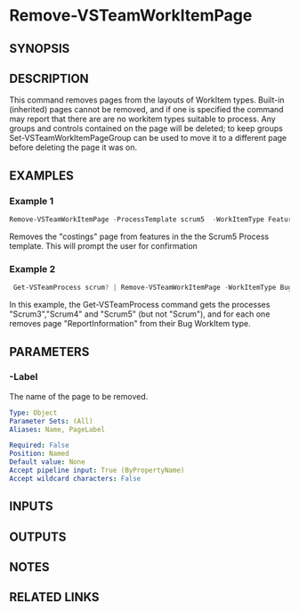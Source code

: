 <!-- #include "./common/header.md" -->

# Remove-VSTeamWorkItemPage

## SYNOPSIS
<!-- #include "./synopsis/Remove-VSTeamWorkItemPage.md" -->


## DESCRIPTION
This command removes pages from the layouts of WorkItem types. Built-in (inherited) pages cannot be removed, and if one is specified the command may report that there are are no workitem types suitable to process. Any groups and controls contained on the page will be deleted; to keep groups Set-VSTeamWorkItemPageGroup can be used to move it to a different page before deleting the page it was on.  

## EXAMPLES

### Example 1
```powershell
Remove-VSTeamWorkItemPage -ProcessTemplate scrum5  -WorkItemType Feature -PageLabel Costings
```
Removes the "costings" page from features in the the Scrum5 Process template. This will prompt the user for confirmation


### Example 2
```powershell
 Get-VSTeamProcess scrum? | Remove-VSTeamWorkItemPage -WorkItemType Bug -Label ReportInformation -Force
```

In this example, the Get-VSTeamProcess command gets the processes "Scrum3","Scrum4" and "Scrum5" (but not "Scrum"), and for each one removes page "ReportInformation" from their Bug WorkItem type.



## PARAMETERS

<!-- #include "./params/forcegroup.md" -->

### -Label
The name of the page to be removed.

```yaml
Type: Object
Parameter Sets: (All)
Aliases: Name, PageLabel

Required: False
Position: Named
Default value: None
Accept pipeline input: True (ByPropertyName)
Accept wildcard characters: False
```

<!-- #include "./params/processTemplate.md" -->

<!-- #include "./params/workItemType.md" -->

## INPUTS

## OUTPUTS

## NOTES

## RELATED LINKS
